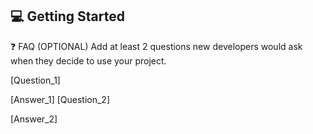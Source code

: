 
<!-- GETTING STARTED -->

## 💻 Getting Started <a name="getting-started"></a>

❓ FAQ (OPTIONAL)
Add at least 2 questions new developers would ask when they decide to use your project.

[Question_1]

[Answer_1]
[Question_2]

[Answer_2]

